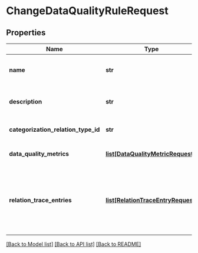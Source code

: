 # ChangeDataQualityRuleRequest

## Properties
Name | Type | Description | Notes
------------ | ------------- | ------------- | -------------
**name** | **str** | The new name for the data quality rule. | [optional] 
**description** | **str** | The new description for the data quality rule. | [optional] 
**categorization_relation_type_id** | **str** | The ID of the categorization relation type. | [optional] 
**data_quality_metrics** | [**list[DataQualityMetricRequest]**](DataQualityMetricRequest.md) | The list of data quality metrics. | [optional] 
**relation_trace_entries** | [**list[RelationTraceEntryRequest]**](RelationTraceEntryRequest.md) | The list of relation trace entries that describes relations along which the data quality result is calculated. | [optional] 

[[Back to Model list]](../README.md#documentation-for-models) [[Back to API list]](../README.md#documentation-for-api-endpoints) [[Back to README]](../README.md)

